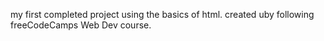 my first completed project using the basics of html. 
created uby following freeCodeCamps Web Dev course.
